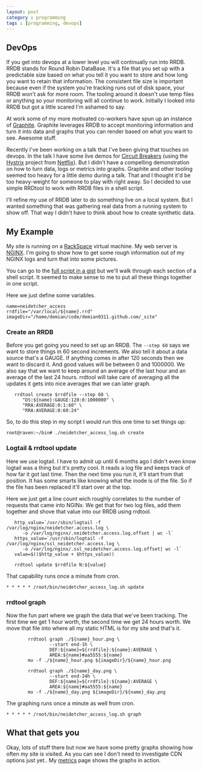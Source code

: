 ```yaml
---
layout: post
category : programming
tags : [programming, devops]
---
```


## DevOps
If you get into devops at a lower level you will continually run into RRDB.  RRDB stands
for Round Robin DataBase.  It's a file that you set up with a predictable size based on 
what you tell it you want to store and how long you want to retain that information.  The
consistent file size is important because even if the system you're tracking runs out of
disk space, your RRDB won't ask for more room.  The tooling around it doesn't use temp 
files or anything so your monitoring will all continue to work.  Initially I looked into 
RRDB but got a little scared I'm ashamed to say.  

At work some of my more motivated co-workers have spun up an instance of [Graphite](http://graphite.wikidot.com/).  Graphite
leverages RRDB to accept monitoring information and turn it into data and graphs that you can
render based on what you want to see.  Awesome stuff.

Recently I've been working on a talk that I've been giving that touches on devops.  In the talk I 
have some live demos for [Circuit Breakers](https://en.wikipedia.org/wiki/Circuit_breaker_design_pattern) (using the [Hystrix](https://github.com/Netflix/Hystrix) project from [Netflix](http://www.netflix.com/)).  But
I didn't have a compelling demonstration on how to turn data, logs or metrics into graphs.  Graphite 
and other tooling seemed too heavy for a little demo during a talk.  That and I 
thought it'd be too heavy-weight for someone to play with right away.  So I decided to use
simple RRDtool to work with RRDB files in a shell script.

I'll refine my use of RRDB later to do something live on a local system.  But I wanted something
that was gathering real data from a running system to show off.  That way I didn't have to 
think about how to create synthetic data.

## My Example
My site is running on a [RackSpace](http://www.rackspace.com/) virtual machine.  My web server is [NGINX](http://wiki.nginx.org/Main).  I'm going to show
how to get some rough information out of my NGINX logs and turn that into some pictures.

You can go to the [full script in a gist](https://gist.github.com/demian0311/fc5b45cc901d36889b5e) but we'll walk through each section of a shell script.  It seemed
to make sense to me to put all these things together in one
script.  

Here we just define some variables.
```
name=neidetcher_access
rrdfile="/var/local/${name}.rrd"
imageDir="/home/demian/code/demian0311.github.com/_site"
```

### Create an RRDB

Before you get going you need to set up an RRDB.  The `--step 60` says 
we want to store things in 60 second increments.  We also tell it about
a data source that's a GAUGE.  If anything comes in after 120 seconds then
we want to discard it.  And good values will be between 0 and 1000000.  We
also say that we want to keep around an average of the last hour and an
average of the last 24 hours.  rrdtool will take care of averaging all the
updates it gets into nice averages that we can later graph.

```
   rrdtool create $rrdfile --step 60 \
      "DS:${name}:GAUGE:120:0:1000000" \
      "RRA:AVERAGE:0:1:60" \
      "RRA:AVERAGE:0:60:24"
```

So, to do this step in my script I would run this one time to set things up:

```
root@raven:~/bin# ./neidetcher_access_log.sh create
```

### Logtail & rrdtool update
Here we use logtail.  I have to admit up until 6 months ago I didn't even 
know logtail was a thing but it's pretty cool.  It reads a log file and 
keeps track of how far it got last time.  Then the next time you run it,
it'll start from that position.  It has some smarts like knowing what the 
inode is of the file.  So if the file has been replaced it'll start over
at the top.

Here we just get a line count wich roughly correlates to the number of 
requests that came into NGINx.  We get that for two log files, add them
together and shove that value into our RRDB using rrdtool.

```
   http_value=`/usr/sbin/logtail -f /var/log/nginx/neidetcher.access.log \
      -o /var/log/nginx/.neidetcher.access.log.offset | wc -l`
   https_value=`/usr/sbin/logtail -f /var/log/nginx/ssl_neidetcher.access.log \
      -o /var/log/nginx/.ssl_neidetcher.access.log.offset| wc -l`
   value=$(($http_value + $https_value))

   rrdtool update $rrdfile N:${value}
```

That capability runs once a minute from cron.

```
* * * * * /root/bin/neidetcher_access_log.sh update
```

### rrdtool graph
Now the fun part where we graph the data that we've been tracking.  The
first time we get 1 hour worth, the second time we get 24 hours worth.
We move that file into where all my static HTML is for my site and that's it.

```
		rrdtool graph ./${name}_hour.png \
		        --start end-1h \
		        DEF:${name}=${rrdfile}:${name}:AVERAGE \
		        AREA:${name}#aa5555:${name}
		mv -f ./${name}_hour.png ${imageDir}/${name}_hour.png

		rrdtool graph ./${name}_day.png \
		        --start end-24h \
		        DEF:${name}=${rrdfile}:${name}:AVERAGE \
		        AREA:${name}#aa5555:${name}
		mv -f ./${name}_day.png ${imageDir}/${name}_day.png
```

The graphing runs once a minute as well from cron.

```
* * * * * /root/bin/neidetcher_access_log.sh graph
```

## What that gets you
Okay, lots of stuff there but now we have some pretty graphs showing how 
often my site is visited.  As you can see I don't need to investigate CDN
options just yet..  My [metrics](http://neidetcher.com/metrics.html) page shows the
graphs in action.  


